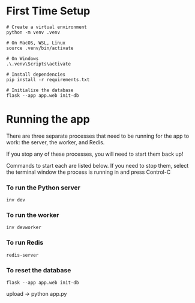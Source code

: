 # First Time Setup

```
# Create a virtual environment
python -m venv .venv

# On MacOS, WSL, Linux
source .venv/bin/activate

# On Windows
.\.venv\Scripts\activate

# Install dependencies
pip install -r requirements.txt

# Initialize the database
flask --app app.web init-db
```

# Running the app

There are three separate processes that need to be running for the app to work: the server, the worker, and Redis.

If you stop any of these processes, you will need to start them back up!

Commands to start each are listed below.  If you need to stop them, select the terminal window the process is running in and press Control-C

### To run the Python server

```
inv dev
```

### To run the worker
```
inv devworker
```

### To run Redis
```
redis-server
```

### To reset the database
```
flask --app app.web init-db
```
upload -> python app.py